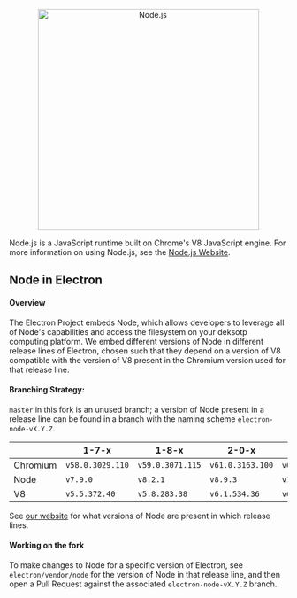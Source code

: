 <p align="center">
  <a href="https://nodejs.org/">
    <img
      alt="Node.js"
      src="https://nodejs.org/static/images/logo-light.svg"
      width="400"
    />
  </a>
</p>

Node.js is a JavaScript runtime built on Chrome's V8 JavaScript engine. For
more information on using Node.js, see the
[Node.js Website](https://http://nodejs.org/).

## Node in Electron

#### Overview 

The Electron Project embeds Node, which allows developers to leverage all of Node's capabilities and access the filesystem on your deksotp computing platform. We embed different versions of Node in different release lines of Electron, chosen such that they depend on a version of V8 compatible with the version of V8 present in the Chromium version used for that release line.

#### Branching Strategy:
`master` in this fork is an unused branch; a version of Node present in a release line can be found in a branch with the naming scheme
`electron-node-vX.Y.Z`.

|  | 1-7-x | 1-8-x | 2-0-x | 3-0-x |
|---|---|---|---|---|
| Chromium  | `v58.0.3029.110` | `v59.0.3071.115` | `v61.0.3163.100` | `v66.0.3359.181` |
| Node | `v7.9.0` | `v8.2.1` | `v8.9.3` | `v10.2.0` |
| V8 | `v5.5.372.40` | `v5.8.283.38`  | `v6.1.534.36` | `v6.6.346.23` |

See [our website](https://electronjs.org) for what versions of Node are present in which release lines.

#### Working on the fork

To make changes to Node for a specific version of Electron, see `electron/vendor/node` for the version of Node in that release line, and then open a Pull Request against the associated `electron-node-vX.Y.Z` branch.